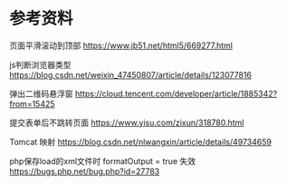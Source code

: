 # 参考资料
页面平滑滚动到顶部 https://www.jb51.net/html5/669277.html

js判断浏览器类型 https://blog.csdn.net/weixin_47450807/article/details/123077816

弹出二维码悬浮窗 https://cloud.tencent.com/developer/article/1885342?from=15425

提交表单后不跳转页面 https://www.yisu.com/zixun/318780.html

Tomcat 映射 https://blog.csdn.net/nlwangxin/article/details/49734659

php保存load的xml文件时 formatOutput = true 失效 https://bugs.php.net/bug.php?id=27783


